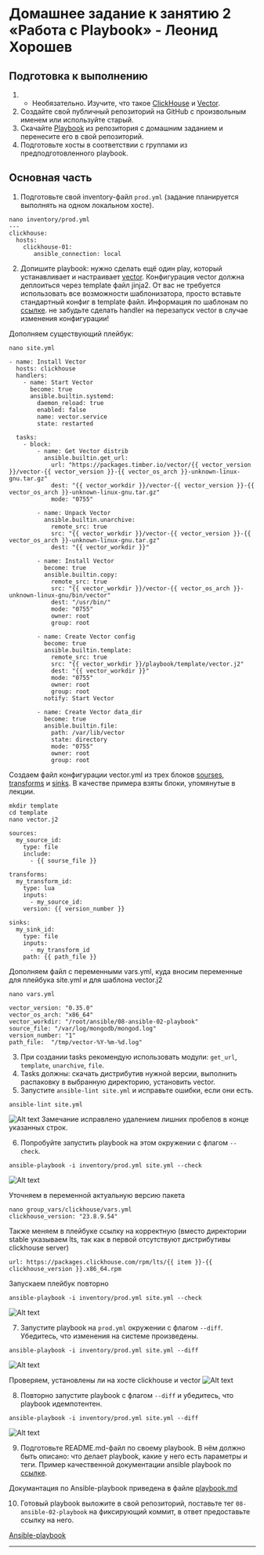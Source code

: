 # Домашнее задание к занятию 2 «Работа с Playbook» - Леонид Хорошев

## Подготовка к выполнению

1. * Необязательно. Изучите, что такое [ClickHouse](https://www.youtube.com/watch?v=fjTNS2zkeBs) и [Vector](https://www.youtube.com/watch?v=CgEhyffisLY).
2. Создайте свой публичный репозиторий на GitHub с произвольным именем или используйте старый.
3. Скачайте [Playbook](./playbook/) из репозитория с домашним заданием и перенесите его в свой репозиторий.
4. Подготовьте хосты в соответствии с группами из предподготовленного playbook.

## Основная часть

1. Подготовьте свой inventory-файл `prod.yml` (задание планируется выполнять на одном локальном хосте).
```
nano inventory/prod.yml
---
clickhouse:
  hosts:
    clickhouse-01:
       ansible_connection: local
```
2. Допишите playbook: нужно сделать ещё один play, который устанавливает и настраивает [vector](https://vector.dev). Конфигурация vector должна деплоиться через template файл jinja2. От вас не требуется использовать все возможности шаблонизатора, просто вставьте стандартный конфиг в template файл. Информация по шаблонам по [ссылке](https://www.dmosk.ru/instruktions.php?object=ansible-nginx-install). не забудьте сделать handler на перезапуск vector в случае изменения конфигурации!

Дополняем существующий плейбук:
```
nano site.yml

- name: Install Vector
  hosts: clickhouse
  handlers:
    - name: Start Vector
      become: true
      ansible.builtin.systemd:
        daemon_reload: true
        enabled: false
        name: vector.service
        state: restarted

  tasks:
    - block:
        - name: Get Vector distrib
          ansible.builtin.get_url:
            url: "https://packages.timber.io/vector/{{ vector_version }}/vector-{{ vector_version }}-{{ vector_os_arch }}-unknown-linux-gnu.tar.gz"
            dest: "{{ vector_workdir }}/vector-{{ vector_version }}-{{ vector_os_arch }}-unknown-linux-gnu.tar.gz"
            mode: "0755"

        - name: Unpack Vector
          ansible.builtin.unarchive:
            remote_src: true
            src: "{{ vector_workdir }}/vector-{{ vector_version }}-{{ vector_os_arch }}-unknown-linux-gnu.tar.gz"
            dest: "{{ vector_workdir }}"

        - name: Install Vector
          become: true
          ansible.builtin.copy:
            remote_src: true
            src: "{{ vector_workdir }}/vector-{{ vector_os_arch }}-unknown-linux-gnu/bin/vector"
            dest: "/usr/bin/"
            mode: "0755"
            owner: root
            group: root

        - name: Create Vector config
          become: true
          ansible.builtin.template:
            remote_src: true
            src: "{{ vector_workdir }}/playbook/template/vector.j2"
            dest: "{{ vector_workdir }}"
            mode: "0755"
            owner: root
            group: root
          notify: Start Vector

        - name: Create Vector data_dir
          become: true
          ansible.builtin.file:
            path: /var/lib/vector
            state: directory
            mode: "0755"
            owner: root
            group: root
```

Создаем файл конфигурации vector.yml из трех блоков [sourses](https://vector.dev/docs/reference/configuration/sources/), [transforms](https://vector.dev/docs/reference/configuration/transforms/) и [sinks](https://vector.dev/docs/reference/configuration/sinks/). В качестве примера взяты блоки, упомянутые в лекции.

```
mkdir template
cd template
nano vector.j2

sources:
  my_source_id:
    type: file
    include:
      - {{ sourse_file }}

transforms:
  my_transform_id:
    type: lua
    inputs:
      - my_source_id:
    version: {{ version_number }}

sinks:
  my_sink_id:
    type: file
    inputs:
      - my_transform_id
    path: {{ path_file }}
```

Дополняем файл с переменными vars.yml, куда вносим переменные для плейбука site.yml и для шаблона vector.j2
```
nano vars.yml

vector_version: "0.35.0"
vector_os_arch: "x86_64"
vector_workdir: "/root/ansible/08-ansible-02-playbook"
source_file: "/var/log/mongodb/mongod.log"
version_number: "1" 
path_file:  "/tmp/vector-%Y-%m-%d.log"
```

3. При создании tasks рекомендую использовать модули: `get_url`, `template`, `unarchive`, `file`.
4. Tasks должны: скачать дистрибутив нужной версии, выполнить распаковку в выбранную директорию, установить vector.
5. Запустите `ansible-lint site.yml` и исправьте ошибки, если они есть.
```
ansible-lint site.yml
```
 ![Alt text](https://github.com/LeonidKhoroshev/mnt-homeworks/blob/MNT-video/08-ansible-02-playbook/screenshots/ansible1.png)
Замечание исправлено удалением лишних пробелов в конце указанных строк.

6. Попробуйте запустить playbook на этом окружении с флагом `--check`.
```
ansible-playbook -i inventory/prod.yml site.yml --check
```
 ![Alt text](https://github.com/LeonidKhoroshev/mnt-homeworks/blob/MNT-video/08-ansible-02-playbook/screenshots/ansible2.png)

Уточняем в переменной актуальную версию пакета
```
nano group_vars/clickhouse/vars.yml
clickhouse_version: "23.8.9.54"
```
Также меняем в плейбуке ссылку на корректную (вместо директории stable указываем lts, так как в первой отсутствуют дистрибутивы clickhouse server)
```
url: https://packages.clickhouse.com/rpm/lts/{{ item }}-{{ clickhouse_version }}.x86_64.rpm
```

Запускаем плейбук повторно
```
ansible-playbook -i inventory/prod.yml site.yml --check
```
 ![Alt text](https://github.com/LeonidKhoroshev/mnt-homeworks/blob/MNT-video/08-ansible-02-playbook/screenshots/ansible3.png)

7. Запустите playbook на `prod.yml` окружении с флагом `--diff`. Убедитесь, что изменения на системе произведены.
```
ansible-playbook -i inventory/prod.yml site.yml --diff
```
![Alt text](https://github.com/LeonidKhoroshev/mnt-homeworks/blob/MNT-video/08-ansible-02-playbook/screenshots/ansible4.png) 

Проверяем, установлены ли на хосте clickhouse и vector
![Alt text](https://github.com/LeonidKhoroshev/mnt-homeworks/blob/MNT-video/08-ansible-02-playbook/screenshots/ansible6.png) 

8. Повторно запустите playbook с флагом `--diff` и убедитесь, что playbook идемпотентен.
```
ansible-playbook -i inventory/prod.yml site.yml --diff
```
![Alt text](https://github.com/LeonidKhoroshev/mnt-homeworks/blob/MNT-video/08-ansible-02-playbook/screenshots/ansible5.png) 

9. Подготовьте README.md-файл по своему playbook. В нём должно быть описано: что делает playbook, какие у него есть параметры и теги. Пример качественной документации ansible playbook по [ссылке](https://github.com/opensearch-project/ansible-playbook).

Докумантация по Ansible-playbook приведена в файле [playbook.md](https://github.com/LeonidKhoroshev/mnt-homeworks/blob/MNT-video/08-ansible-02-playbook/Playbook.md)

10. Готовый playbook выложите в свой репозиторий, поставьте тег `08-ansible-02-playbook` на фиксирующий коммит, в ответ предоставьте ссылку на него.

[Ansible-playbook](https://github.com/LeonidKhoroshev/mnt-homeworks/tree/ansible-02)

---

